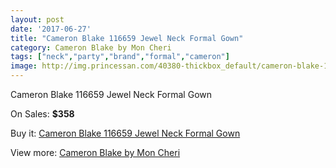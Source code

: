 ```yaml
---
layout: post
date: '2017-06-27'
title: "Cameron Blake 116659 Jewel Neck Formal Gown"
category: Cameron Blake by Mon Cheri
tags: ["neck","party","brand","formal","cameron"]
image: http://img.princessan.com/40380-thickbox_default/cameron-blake-116659-jewel-neck-formal-gown.jpg
---
```

Cameron Blake 116659 Jewel Neck Formal Gown

On Sales: **$358**
<a href="https://www.princessan.com/en/cameron-blake-by-mon-cheri/18911-cameron-blake-116659-jewel-neck-formal-gown.html"><amp-img layout="responsive" width="600" height="600" src="//img.princessan.com/40380-thickbox_default/cameron-blake-116659-jewel-neck-formal-gown.jpg" alt="Cameron Blake 116659 Jewel Neck Formal Gown 0" /></a>
<a href="https://www.princessan.com/en/cameron-blake-by-mon-cheri/18911-cameron-blake-116659-jewel-neck-formal-gown.html"><amp-img layout="responsive" width="600" height="600" src="//img.princessan.com/40383-thickbox_default/cameron-blake-116659-jewel-neck-formal-gown.jpg" alt="Cameron Blake 116659 Jewel Neck Formal Gown 1" /></a>
<a href="https://www.princessan.com/en/cameron-blake-by-mon-cheri/18911-cameron-blake-116659-jewel-neck-formal-gown.html"><amp-img layout="responsive" width="600" height="600" src="//img.princessan.com/40382-thickbox_default/cameron-blake-116659-jewel-neck-formal-gown.jpg" alt="Cameron Blake 116659 Jewel Neck Formal Gown 2" /></a>
<a href="https://www.princessan.com/en/cameron-blake-by-mon-cheri/18911-cameron-blake-116659-jewel-neck-formal-gown.html"><amp-img layout="responsive" width="600" height="600" src="//img.princessan.com/40381-thickbox_default/cameron-blake-116659-jewel-neck-formal-gown.jpg" alt="Cameron Blake 116659 Jewel Neck Formal Gown 3" /></a>

Buy it: [Cameron Blake 116659 Jewel Neck Formal Gown](https://www.princessan.com/en/cameron-blake-by-mon-cheri/18911-cameron-blake-116659-jewel-neck-formal-gown.html "Cameron Blake 116659 Jewel Neck Formal Gown")

View more: [Cameron Blake by Mon Cheri](https://www.princessan.com/en/12-cameron-blake-by-mon-cheri "Cameron Blake by Mon Cheri")